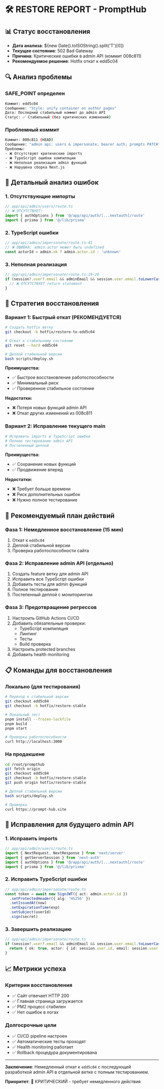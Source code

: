 # 🛠️ RESTORE REPORT - PromptHub

## 📊 **Статус восстановления**
- **Дата анализа**: ${new Date().toISOString().split('T')[0]}
- **Текущее состояние**: 502 Bad Gateway
- **Причина**: Критические ошибки в admin API (коммит 008c811)
- **Рекомендуемое решение**: Hotfix откат к edd5c04

## 🔍 **Анализ проблемы**

### **SAFE_POINT определен**
```bash
Коммит: edd5c04
Сообщение: "Style: unify container on author pages"
Дата: Последний стабильный коммит до admin API
Статус: ✅ Стабильный (без критических изменений)
```

### **Проблемный коммит**
```bash
Коммит: 008c811 (HEAD)
Сообщение: "admin api: users & impersonate; bearer auth; prompts PATCH"
Проблемы:
- ❌ Отсутствуют критические imports
- ❌ TypeScript ошибки компиляции
- ❌ Неполная реализация admin функций
- ❌ Нарушена сборка Next.js
```

## 🐛 **Детальный анализ ошибок**

### **1. Отсутствующие импорты**
```typescript
// app/api/admin/users/route.ts
// ❌ ОТСУТСТВУЕТ:
import { authOptions } from '@/app/api/auth/[...nextauth]/route'
import { prisma } from '@/lib/prisma'
```

### **2. TypeScript ошибки**
```typescript
// app/api/admin/impersonate/route.ts:41
// ❌ ОШИБКА: admin.actor может быть undefined
const actorId = admin.ok ? admin.actor.id : 'unknown'
```

### **3. Неполная реализация**
```typescript
// app/api/admin/impersonate/route.ts:18-20
if (session?.user?.email && adminEmail && session.user.email.toLowerCase() === adminEmail.toLowerCase()) {
  // ❌ ОТСУТСТВУЕТ return statement
}
```

## 🎯 **Стратегия восстановления**

### **Вариант 1: Быстрый откат (РЕКОМЕНДУЕТСЯ)**
```bash
# Создать hotfix ветку
git checkout -b hotfix/restore-to-edd5c04

# Откат к стабильному состоянию
git reset --hard edd5c04

# Деплой стабильной версии
bash scripts/deploy.sh
```

**Преимущества:**
- ✅ Быстрое восстановление работоспособности
- ✅ Минимальный риск
- ✅ Проверенное стабильное состояние

**Недостатки:**
- ❌ Потеря новых функций admin API
- ❌ Откат других изменений из 008c811

### **Вариант 2: Исправление текущего main**
```bash
# Исправить imports и TypeScript ошибки
# Полное тестирование admin API
# Постепенный деплой
```

**Преимущества:**
- ✅ Сохранение новых функций
- ✅ Продвижение вперед

**Недостатки:**
- ❌ Требует больше времени
- ❌ Риск дополнительных ошибок
- ❌ Нужно полное тестирование

## 🚀 **Рекомендуемый план действий**

### **Фаза 1: Немедленное восстановление (15 мин)**
1. Откат к `edd5c04`
2. Деплой стабильной версии
3. Проверка работоспособности сайта

### **Фаза 2: Исправление admin API (отдельно)**
1. Создать feature ветку для admin API
2. Исправить все TypeScript ошибки
3. Добавить тесты для admin функций
4. Полное тестирование
5. Постепенный деплой с мониторингом

### **Фаза 3: Предотвращение регрессов**
1. Настроить GitHub Actions CI/CD
2. Добавить обязательные проверки:
   - TypeScript компиляция
   - Линтинг
   - Тесты
   - Build проверка
3. Настроить protected branches
4. Добавить health monitoring

## 📋 **Команды для восстановления**

### **Локально (для тестирования)**
```bash
# Переход к стабильной версии
git checkout edd5c04
git checkout -b hotfix/restore-stable

# Локальный тест
pnpm install --frozen-lockfile
pnpm build
pnpm start

# Проверка работоспособности
curl http://localhost:3000
```

### **На продакшене**
```bash
cd /root/prompthub
git fetch origin
git checkout edd5c04
git checkout -b hotfix/restore-stable
git push origin hotfix/restore-stable

# Деплой стабильной версии
bash scripts/deploy.sh

# Проверка
curl https://prompt-hub.site
```

## 🔧 **Исправления для будущего admin API**

### **1. Исправить imports**
```typescript
// app/api/admin/users/route.ts
import { NextRequest, NextResponse } from 'next/server'
import { getServerSession } from 'next-auth'
import { authOptions } from '@/app/api/auth/[...nextauth]/route'
import { prisma } from '@/lib/prisma'
```

### **2. Исправить TypeScript ошибки**
```typescript
// app/api/admin/impersonate/route.ts
const token = await new SignJWT({ act: admin.actor.id })
  .setProtectedHeader({ alg: 'HS256' })
  .setIssuedAt(now)
  .setExpirationTime(exp)
  .setSubject(userId)
  .sign(secret)
```

### **3. Завершить реализацию**
```typescript
// app/api/admin/impersonate/route.ts
if (session?.user?.email && adminEmail && session.user.email.toLowerCase() === adminEmail.toLowerCase()) {
  return { ok: true, actor: { id: session.user.id, email: session.user.email } }
}
```

## 📈 **Метрики успеха**

### **Критерии восстановления**
- ✅ Сайт отвечает HTTP 200
- ✅ Главная страница загружается
- ✅ PM2 процесс стабилен
- ✅ Нет ошибок в логах

### **Долгосрочные цели**
- ✅ CI/CD pipeline настроен
- ✅ Автоматические тесты проходят
- ✅ Health monitoring работает
- ✅ Rollback процедура документирована

---

**Заключение**: Немедленный откат к `edd5c04` с последующей разработкой admin API в отдельной ветке с полным тестированием.

**Приоритет**: 🚨 КРИТИЧЕСКИЙ - требует немедленного действия
